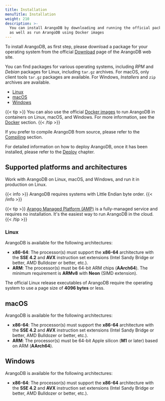 ```yaml
---
title: Installation
menuTitle: Installation
weight: 210
description: >-
  You can install ArangoDB by downloading and running the official packages,
  as well as run ArangoDB using Docker images
---
```

To install ArangoDB, as first step, please download a package for your operating
system from the official [Download](https://www.arangodb.com/download)
page of the ArangoDB web site.

You can find packages for various operating systems, including _RPM_ and _Debian_
packages for Linux, including `tar.gz` archives. For macOS, only client tools `tar.gz`
packages are available. For Windows, _Installers_ and `zip` archives are available.

- [Linux](linux/_index.md)
- [macOS](macos.md)
- [Windows](windows.md)

{{< tip >}}
You can also use the official [Docker images](https://hub.docker.com/_/arangodb/)
to run ArangoDB in containers on Linux, macOS, and Windows. For more information,
see the [Docker](docker.md) section.
{{< /tip >}}

If you prefer to compile ArangoDB from source, please refer to the [Compiling](compiling/_index.md)
section.

For detailed information on how to deploy ArangoDB, once it has been installed,
please refer to the [Deploy](../../deploy/_index.md) chapter.

## Supported platforms and architectures

Work with ArangoDB on Linux, macOS, and Windows, and run it in production on Linux.

{{< info >}}
ArangoDB requires systems with Little Endian byte order.
{{< /info >}}

{{< tip >}}
[Arango Managed Platform (AMP)](https://dashboard.arangodb.cloud/home?utm_source=docs&utm_medium=cluster_pages&utm_campaign=docs_traffic)
is a fully-managed service and requires no installation. It's the easiest way
to run ArangoDB in the cloud.
{{< /tip >}}

### Linux

ArangoDB is available for the following architectures:

- **x86-64**: The processor(s) must support the **x86-64** architecture with the
  **SSE 4.2** and **AVX** instruction set extensions (Intel Sandy Bridge or better,
  AMD Bulldozer or better, etc.).
- **ARM**: The processor(s) must be 64-bit ARM chips (**AArch64**). The minimum
  requirement is **ARMv8** with **Neon** (SIMD extension).

The official Linux release executables of ArangoDB require the operating system
to use a page size of **4096 bytes** or less.

## macOS

ArangoDB is available for the following architectures:

- **x86-64**: The processor(s) must support the **x86-64** architecture with the
  **SSE 4.2** and **AVX** instruction set extensions (Intel Sandy Bridge or better,
  AMD Bulldozer or better, etc.).
- **ARM**: The processor(s) must be 64-bit Apple silicon (**M1** or later) based on
  ARM (**AArch64**). 

## Windows  

ArangoDB is available for the following architectures:

- **x86-64**: The processor(s) must support the **x86-64** architecture with the
  **SSE 4.2** and **AVX** instruction set extensions (Intel Sandy Bridge or better,
  AMD Bulldozer or better, etc.).
  